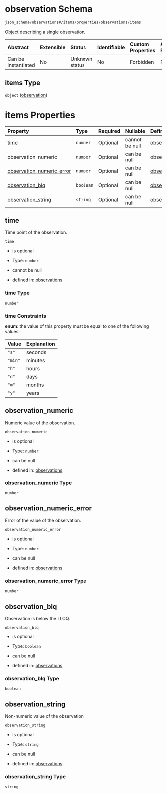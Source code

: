 # observation Schema

```txt
json_schema/observations#/items/properties/observations/items
```

Object describing a single observation.

| Abstract            | Extensible | Status         | Identifiable | Custom Properties | Additional Properties | Access Restrictions | Defined In                                                                           |
| :------------------ | :--------- | :------------- | :----------- | :---------------- | :-------------------- | :------------------ | :----------------------------------------------------------------------------------- |
| Can be instantiated | No         | Unknown status | No           | Forbidden         | Forbidden             | none                | [observations.schema.json\*](../out/observations.schema.json "open original schema") |

## items Type

`object` ([observation](observations-observations-properties-observations-observation.md))

# items Properties

| Property                                                  | Type      | Required | Nullable       | Defined by                                                                                                                                                                                                                 |
| :-------------------------------------------------------- | :-------- | :------- | :------------- | :------------------------------------------------------------------------------------------------------------------------------------------------------------------------------------------------------------------------- |
| [time](#time)                                             | `number`  | Optional | cannot be null | [observations](observations-observations-properties-observations-observation-properties-time.md "json_schema/observations#/items/properties/observations/items/properties/time")                                           |
| [observation\_numeric](#observation_numeric)              | `number`  | Optional | can be null    | [observations](observations-observations-properties-observations-observation-properties-observation_numeric.md "json_schema/observations#/items/properties/observations/items/properties/observation_numeric")             |
| [observation\_numeric\_error](#observation_numeric_error) | `number`  | Optional | can be null    | [observations](observations-observations-properties-observations-observation-properties-observation_numeric_error.md "json_schema/observations#/items/properties/observations/items/properties/observation_numeric_error") |
| [observation\_blq](#observation_blq)                      | `boolean` | Optional | can be null    | [observations](observations-observations-properties-observations-observation-properties-observation_blq.md "json_schema/observations#/items/properties/observations/items/properties/observation_blq")                     |
| [observation\_string](#observation_string)                | `string`  | Optional | can be null    | [observations](observations-observations-properties-observations-observation-properties-observation_string.md "json_schema/observations#/items/properties/observations/items/properties/observation_string")               |

## time

Time point of the observation.

`time`

*   is optional

*   Type: `number`

*   cannot be null

*   defined in: [observations](observations-observations-properties-observations-observation-properties-time.md "json_schema/observations#/items/properties/observations/items/properties/time")

### time Type

`number`

### time Constraints

**enum**: the value of this property must be equal to one of the following values:

| Value   | Explanation |
| :------ | :---------- |
| `"s"`   | seconds     |
| `"min"` | minutes     |
| `"h"`   | hours       |
| `"d"`   | days        |
| `"m"`   | months      |
| `"y"`   | years       |

## observation\_numeric

Numeric value of the observation.

`observation_numeric`

*   is optional

*   Type: `number`

*   can be null

*   defined in: [observations](observations-observations-properties-observations-observation-properties-observation_numeric.md "json_schema/observations#/items/properties/observations/items/properties/observation_numeric")

### observation\_numeric Type

`number`

## observation\_numeric\_error

Error of the value of the observation.

`observation_numeric_error`

*   is optional

*   Type: `number`

*   can be null

*   defined in: [observations](observations-observations-properties-observations-observation-properties-observation_numeric_error.md "json_schema/observations#/items/properties/observations/items/properties/observation_numeric_error")

### observation\_numeric\_error Type

`number`

## observation\_blq

Observation is below the LLOQ.

`observation_blq`

*   is optional

*   Type: `boolean`

*   can be null

*   defined in: [observations](observations-observations-properties-observations-observation-properties-observation_blq.md "json_schema/observations#/items/properties/observations/items/properties/observation_blq")

### observation\_blq Type

`boolean`

## observation\_string

Non-numeric value of the observation.

`observation_string`

*   is optional

*   Type: `string`

*   can be null

*   defined in: [observations](observations-observations-properties-observations-observation-properties-observation_string.md "json_schema/observations#/items/properties/observations/items/properties/observation_string")

### observation\_string Type

`string`
